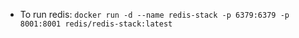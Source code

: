 * To run redis:
`docker run -d --name redis-stack -p 6379:6379 -p 8001:8001 redis/redis-stack:latest`


